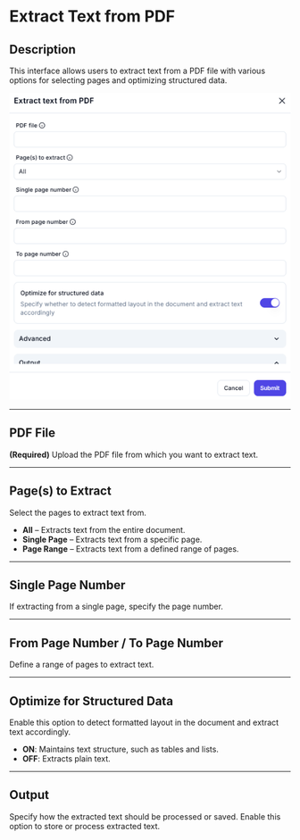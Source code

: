 # Extract Text from PDF

## **Description**

This interface allows users to extract text from a PDF file with various options for selecting pages and optimizing structured data.

![alt text](../../assests/app-integrations/assests%20pdf/extract-text-from-pdf.png)

---

## PDF File  

**(Required)** Upload the PDF file from which you want to extract text.  

---

## Page(s) to Extract

Select the pages to extract text from.  

- **All** – Extracts text from the entire document.  
- **Single Page** – Extracts text from a specific page.  
- **Page Range** – Extracts text from a defined range of pages.  

---

## Single Page Number

If extracting from a single page, specify the page number.  

---

## From Page Number / To Page Number

Define a range of pages to extract text.  

---

## Optimize for Structured Data

Enable this option to detect formatted layout in the document and extract text accordingly.

- **ON**: Maintains text structure, such as tables and lists.  
- **OFF**: Extracts plain text.  

---

## Output

Specify how the extracted text should be processed or saved. Enable this option to store or process extracted text.  
